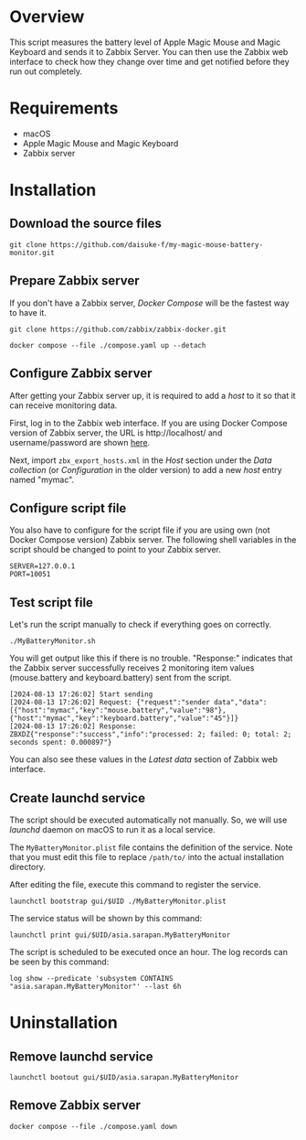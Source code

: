 # Overview

This script measures the battery level of Apple Magic Mouse and Magic Keyboard and sends it to Zabbix Server. You can then use the Zabbix web interface to check how they change over time and get notified before they run out completely.

# Requirements

- macOS
- Apple Magic Mouse and Magic Keyboard
- Zabbix server

# Installation

## Download the source files

```
git clone https://github.com/daisuke-f/my-magic-mouse-battery-monitor.git
```

## Prepare Zabbix server

If you don't have a Zabbix server, *Docker Compose* will be the fastest way to have it.

```
git clone https://github.com/zabbix/zabbix-docker.git

docker compose --file ./compose.yaml up --detach
```

## Configure Zabbix server

After getting your Zabbix server up, it is required to add a _host_ to it so that it can receive monitoring data.

First, log in to the Zabbix web interface. If you are using Docker Compose version of Zabbix server, the URL is http://localhost/ and username/password are shown [here](https://www.zabbix.com/documentation/current/en/manual/quickstart/login).

Next, import `zbx_export_hosts.xml` in the _Host_ section under the _Data collection_ (or _Configuration_ in the older version) to add a new _host_ entry named "mymac".

## Configure script file

You also have to configure for the script file if you are using own (not Docker Compose version) Zabbix server. The following shell variables in the script should be changed to point to your Zabbix server.

```
SERVER=127.0.0.1
PORT=10051
```

## Test script file

Let's run the script manually to check if everything goes on correctly.

```
./MyBatteryMonitor.sh 
```

You will get output like this if there is no trouble. "Response:" indicates that the Zabbix server successfully receives 2 monitoring item values (mouse.battery and keyboard.battery) sent from the script.

```
[2024-08-13 17:26:02] Start sending
[2024-08-13 17:26:02] Request: {"request":"sender data","data":[{"host":"mymac","key":"mouse.battery","value":"98"},{"host":"mymac","key":"keyboard.battery","value":"45"}]}
[2024-08-13 17:26:02] Response: ZBXDZ{"response":"success","info":"processed: 2; failed: 0; total: 2; seconds spent: 0.000897"}
```

You can also see these values in the _Latest data_ section of Zabbix web interface.

## Create launchd service

The script should be executed automatically not manually. So, we will use _launchd_ daemon on macOS to run it as a local service.

The `MyBatteryMonitor.plist` file contains the definition of the service. Note that you must edit this file to replace `/path/to/` into the actual installation directory.

After editing the file, execute this command to register the service.

```
launchctl bootstrap gui/$UID ./MyBatteryMonitor.plist
```

The service status will be shown by this command:

```
launchctl print gui/$UID/asia.sarapan.MyBatteryMonitor
```

The script is scheduled to be executed once an hour. The log records can be seen by this command:

```
log show --predicate 'subsystem CONTAINS "asia.sarapan.MyBatteryMonitor"' --last 6h
```

# Uninstallation

## Remove launchd service

```
launchctl bootout gui/$UID/asia.sarapan.MyBatteryMonitor
```

## Remove Zabbix server

```
docker compose --file ./compose.yaml down
```
